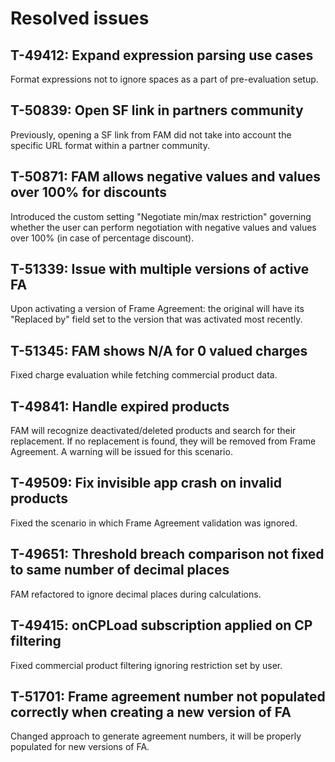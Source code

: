 # Resolved issues

## T-49412: Expand expression parsing use cases

Format expressions not to ignore spaces as a part of pre-evaluation setup.

## T-50839: Open SF link in partners community

Previously, opening a SF link from FAM did not take into account the specific URL format within a partner community.

## T-50871: FAM allows negative values and values over 100% for discounts

Introduced the custom setting "Negotiate min/max restriction" governing whether the user can perform negotiation with negative values and values over 100% (in case of percentage discount).

## T-51339: Issue with multiple versions of active FA

Upon activating a version of Frame Agreement: the original will have its "Replaced by" field set to the version that was activated most recently.

## T-51345: FAM shows N/A for 0 valued charges

Fixed charge evaluation while fetching commercial product data.

## T-49841: Handle expired products

FAM will recognize deactivated/deleted products and search for their replacement.
If no replacement is found, they will be removed from Frame Agreement. A warning will be issued for this scenario.

## T-49509: Fix invisible app crash on invalid products

Fixed the scenario in which Frame Agreement validation was ignored.

## T-49651: Threshold breach comparison not fixed to same number of decimal places

FAM refactored to ignore decimal places during calculations.

## T-49415: onCPLoad subscription applied on CP filtering

Fixed commercial product filtering ignoring restriction set by user.

## T-51701: Frame agreement number not populated correctly when creating a new version of FA

Changed approach to generate agreement numbers, it will be properly populated for new versions of FA.
